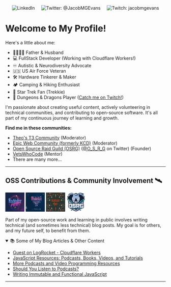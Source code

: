 <p align="center" style="margin-bottom: 24px;">
  <a href="https://www.linkedin.com/in/jacob-m-g-evans" target="_blank" rel="noopener noreferrer" style="display:inline-block; margin:0 8px;text-decoration: none;">
    <img alt="LinkedIn" src="https://img.shields.io/badge/LinkedIn-@JacobMGEvans-1DA1F2?style=flat-square&logo=linkedin&logoColor=white" height="32" style="vertical-align:middle;" />
  </a>
  <a href="https://twitter.com/JacobMGEvans" target="_blank" rel="noopener noreferrer" style="display:inline-block; margin:0 8px;text-decoration: none;">
    <img alt="Twitter: @JacobMGEvans" src="https://img.shields.io/badge/Twitter-@JacobMGEvans-1DA1F2?style=flat-square&logo=twitter&logoColor=white" height="32" style="vertical-align:middle;" />
  </a>
  <a href="http://twitch.tv/jacobmgevans" target="_blank" rel="noopener noreferrer" style="display:inline-block; margin:0 8px;text-decoration: none;">
    <img alt="Twitch: jacobmgevans" src="https://img.shields.io/badge/Twitch-jacobmgevans-9146FF?style=flat-square&logo=twitch&logoColor=white" height="32" style="vertical-align:middle;" />
  </a>
</p>

# Welcome to My Profile!

Here's a little about me:

- 👨‍👩‍👧‍👦 Father & Husband
- 💻 FullStack Developer (Working with Cloudflare Workers!)
- ♾️ Autistic & Neurodiversity Advocate
- 🇺🇸 US Air Force Veteran
- 🛠️ Hardware Tinkerer & Maker
- 🏕️ Camping & Hiking Enthusiast
- 🖖 Star Trek Fan (Trekkie)
- 🎲 Dungeons & Dragons Player ([Catch me on Twitch!](http://twitch.tv/jacobmgevans))

I'm passionate about creating useful content, actively volunteering in technical communities, and contributing to open-source software. It's all part of my continuous journey of learning and growth.

**Find me in these communities:**

- [Theo's T3 Community](https://discord.gg/xQsq2JzcUM) (Moderator)
- [Epic Web Community (formerly KCD)](https://kentcdodds.com/discord) (Moderator)
- [Open Source Raid Guild (OSRG)](https://osrg.t3.gg/) ([@O_S_R_G](https://twitter.com/O_S_R_G) on Twitter) (Founder)
- [VetsWhoCode](https://vetswhocode.io/) (Mentor)
- There are many more...

---

## OSS Contributions & Community Involvement 🛰️

<p>
  <a href="https://dev.to/jacobmgevans"><img src="https://github.com/JacobMGEvans/JacobMGEvans/raw/main/public/hacktober2019.webp" alt="2019 Hacktoberfest Contributor" height="60" width="60" /></a>
  <a href="https://dev.to/jacobmgevans"><img src="https://github.com/JacobMGEvans/JacobMGEvans/raw/main/public/hacktober2020.webp" alt="2020 Hacktoberfest Contributor" height="60" width="60" /></a>
  <a href="https://dev.to/jacobmgevans"><img src="https://github.com/JacobMGEvans/JacobMGEvans/raw/main/public/hacktober2021.webp" alt="2021 Hacktoberfest Contributor" height="60" width="60" /></a>
  <a href="https://osrg.t3.gg/"><img src="https://github.com/JacobMGEvans/JacobMGEvans/raw/main/public/osrg.webp" alt="Open Source Raid Guild Member" height="60" width="60" /></a>
</p>

Part of my open-source work and learning in public involves writing technical (and sometimes less technical) blog posts. My goal is for others, and my future self, to benefit from them.

<details open>
<summary>📚 Some of My Blog Articles &amp; Other Content</summary>

<ul>
  <li><a href="https://podrocket.logrocket.com/cloudflare-workers">Guest on LogRocket - Cloudflare Workers</a></li>
  <li><a href="https://dev.to/jacobmgevans/javascript-resources-podcasts-books-videos-and-tutorials-4a6e">JavaScript Resources: Podcasts, Books, Videos, and Tutorials</a></li>
  <li><a href="https://dev.to/jacobmgevans/more-podcasts-and-video-programming-resources-5a8k">More Podcasts and Video Programming Resources</a></li>
  <li><a href="https://dev.to/jacobmgevans/should-you-listen-to-podcasts-4m5j">Should You Listen to Podcasts?</a></li>
  <li><a href="https://dev.to/jacobmgevans/writing-immutable-javascript-why-how-3if6">Writing Immutable and Functional JavaScript</a></li>
</ul>

</details>

---
